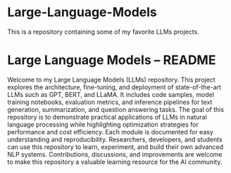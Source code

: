# Large-Language-Models
This is a repository containing some of my favorite LLMs projects.
# Large Language Models – README

Welcome to my Large Language Models (LLMs) repository. This project explores the architecture, fine-tuning, and deployment of state-of-the-art LLMs such as GPT, BERT, and LLaMA. It includes code samples, model training notebooks, evaluation metrics, and inference pipelines for text generation, summarization, and question answering tasks. The goal of this repository is to demonstrate practical applications of LLMs in natural language processing while highlighting optimization strategies for performance and cost efficiency. Each module is documented for easy understanding and reproducibility. Researchers, developers, and students can use this repository to learn, experiment, and build their own advanced NLP systems. Contributions, discussions, and improvements are welcome to make this repository a valuable learning resource for the AI community.

